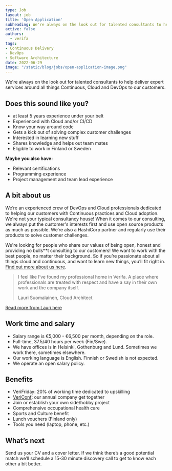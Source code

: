 ```yaml
---
type: Job
layout: job
title: 'Open Application'
subheading: We're always on the look out for talented consultants to help deliver expert services around all things Continuous, Cloud and DevOps to our customers.
active: false
authors:
  - verifa
tags:
- Continuous Delivery
- DevOps
- Software Architecture
date: 2022-06-29
image: "/static/blog/jobs/open-application-image.png"
---
```


We're always on the look out for talented consultants to help deliver expert services around all things Continuous, Cloud and DevOps to our customers.

## Does this sound like you?

- at least 5 years experience under your belt
- Experienced with Cloud and/or CI/CD
- Know your way around code
- Gets a kick out of solving complex customer challenges
- Interested in learning new stuff
- Shares knowledge and helps out team mates
- Eligible to work in Finland or Sweden

**Maybe you also have:**

- Relevant certifications
- Programming experience
- Project management and team lead experience

## A bit about us

We’re an experienced crew of DevOps and Cloud professionals dedicated to helping our customers with Continuous practices and Cloud adoption. We're not your typical consultancy house! When it comes to our consulting, we always put the customer's interests first and use open source products as much as possible. We’re also a HashiCorp partner and regularly use their products to solve customer challenges.

We're looking for people who share our values of being open, honest and providing no bulls**t consulting to our customers! We want to work with the best people, no matter their background. So if you’re passionate about all things cloud and continuous, and want to learn new things, you’ll fit right in. [Find out more about us here](/company).

> I feel like I’ve found my professional home in Verifa. A place where professionals are treated with respect and have a say in their own work and the company itself.
>
> <footer>Lauri Suomalainen, Cloud Architect</footer>

[Read more from Lauri here](/blog/one-year-at-verifa-a-retrospective)

## Work time and salary

- Salary range is €5,000 - €6,500 per month, depending on the role.
- Full-time, 37.5/40 hours per week (Fin/Swe).
- We have offices is in Helsinki, Gothenburg and Lund. Sometimes we work there, sometimes elsewhere.
- Our working language is English. Finnish or Swedish is not expected.
- We operate an open salary policy.

## Benefits

- VeriFriday: 20% of working time dedicated to upskilling
- [VeriConf](/blog/vericonf-2021-re-connecting-learning-and-teamwork): our annual company get together
- Join or establish your own side/hobby project
- Comprehensive occupational health care
- Sports and Culture benefit
- Lunch vouchers (Finland only)
- Tools you need (laptop, phone, etc.)

## What’s next

Send us your CV and a cover letter. If we think there’s a good potential match we’ll schedule a 15-30 minute discovery call to get to know each other a bit better.
